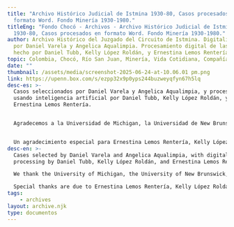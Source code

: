 ```yaml
---
title: "Archivo Histórico Judicial de Istmina 1930-80, Casos procesados en
  formato Word. Fondo Minería 1930-1980."
titleEng: "Fondo Chocó - Archivos - Archivo Histórico Judicial de Istmina
  1930-80, Casos procesados en formato Word. Fondo Minería 1930-1980."
author: Archivo Histórico del Juzgado del Circuito de Istmina. Digitalización
  por Daniel Varela y Angelica Aqualimpia. Procesamiento digital de las imágenes
  hecho por Daniel Tubb, Kelly López Roldán, y Ernestina Lemos Rentería
topic: Colombia, Chocó, Río San Juan, Minería, Vida Cotidiana, Compañías extranjeras
date: ""
thumbnail: /assets/media/screenshot-2025-06-24-at-10.06.01 pm.png
link: https://upenn.box.com/s/ezpp32x9p0yps244buzweyqfyn67h5lq
desc-es: >-
  Casos seleccionados por Daniel Varela y Angelica Aqualimpia, y procesados
  usando inteligencia artificial por Daniel Tubb, Kelly López Roldán, y
  Ernestina Lemos Rentería.


  Agradecemos a la Universidad de Michigan, la Universidad de New Brunswick, y la Universidad de Pennsylvania por el apoyo que hizo posible la digitalización y nuestro trabajo con los imágenes después (2021-2024), y al Semillero de Jóvenes del Centro de Memoria Muntú Bantú por su apoyo con la organización y la interpretación de los casos (2022-2023). Una beca del Centro Lepage de la Universidad de Villanova nos apoyó para explorar también la relevancia que estos casos puedan tener en el presente (2024-2025).


  Un agradecimiento especial para Ernestina Lemos Rentería, Kelly López Roldán, y Andy Janco por las horas expertas invertidas (2025), con un apoyo de la Asociación para computadores y humanidades (ACH).
desc-en: >-
  Cases selected by Daniel Varela and Angelica Aqualimpia, with digital
  processing by Daniel Tubb, Kelly López Roldán, and Ernestina Lemos Rentería.

  We thank the University of Michigan, the University of New Brunswick, and the University of Pennsylvania for the support that made possible the digitization and subsequent processing of the images (2021-2024), and the Semillero de Jóvenes del Centro de Memoria Muntú Bantú for the work of organizing and interpreting cases (2022-2023). A grant from the Lepage Center of Villanova University allowed us to also explore the these cases may have for the present (2024-2025).

  Special thanks are due to Ernestina Lemos Rentería, Kelly López Roldán, and Andy Janco for investing hours of expert work (2025), with support from the Association for Computers and the Humanities (ACH).
tags:
    - archives
layout: archive.njk
type: documentos
---
```

